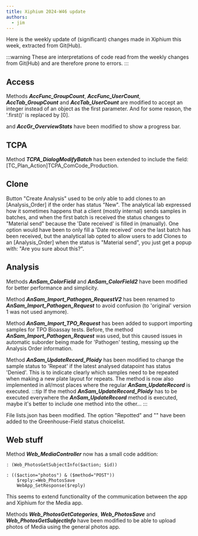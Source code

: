 ```yaml
---
title: Xiphium 2024-W46 update
authors:
  - jim
---
```


Here is the weekly update of (significant) changes made in Xiphium this week, extracted from Git(Hub).

:::warning
These are interpretations of code read from the weekly changes from Git(Hub) and are therefore prone to errors.
:::

<!--truncate-->
## Access
Methods ***AccFunc_GroupCount***, ***AccFunc_UserCount***, ***AccTab_GroupCount*** and ***AccTab_UserCount*** are modified to accept an integer instead of an object as the first parameter. And for some reason, the '.first()' is replaced by [0].

and ***AccGr_OverviewStats*** have been modified to show a progress bar.

## TCPA
Method ***TCPA_DialogModifyBatch*** has been extended to include the field: [TC_Plan_Action]TCPA_ComCode_Production.

## Clone
Button "Create Analysis" used to be only able to add clones to an [Analysis_Order] if the order has status "New". The analytical lab expressed how it sometimes happens that a client (mostly internal) sends samples in batches, and when the first batch is received the status changes to "Material send" because the 'Date received' is filled in (manually). One option would have been to only fill a 'Date received' once the last batch has been received, but the analytical lab opted to allow users to add Clones to an [Analysis_Order] when the status is "Material send", you just get a popup with: "Are you sure about this?".

## Analysis
Methods ***AnSam_ColorField*** and ***AnSam_ColorField2*** have been modified for better performance and simplicity.

Method ***AnSam_Import_Pathogen_RequestV2*** has been renamed to ***AnSam_Import_Pathogen_Request*** to avoid confusion (to 'original' version 1 was not used anymore).

Method ***AnSam_Import_TPO_Request*** has been added to support importing samples for TPO Bioassay tests. Before, the method ***AnSam_Import_Pathogen_Request*** was used, but this caused issues in automatic suborder being made for 'Pathogen' testing, messing up the Analysis Order information.

Method ***AnSam_UpdateRecord_Ploidy*** has been modified to change the sample status to 'Repeat' if the latest analysed datapoint has status 'Denied'. This is to indicate clearly which samples need to be repeated when making a new plate layout for repeats. The method is now also implemented in all/most places where the regular ***AnSam_UpdateRecord*** is executed.
:::tip
If the method ***AnSam_UpdateRecord_Ploidy*** has to be executed everywhere the ***AnSam_UpdateRecord*** method is executed, maybe it's better to include one method into the other...
:::

File lists.json has been modified. The option "Repotted" and "" have been added to the Greenhouse-Field status choicelist.

## Web stuff

Method ***Web_MediaController*** now has a small code addition:
```4D
: (Web_PhotosGetSubjectInfo($action; $id))
		
: (($action="photos") & ($method="POST"))
	$reply:=Web_PhotosSave
	WebApp_SetResponse($reply)
```
This seems to extend functionality of the communication between the app and Xiphium for the Media app.

Methods ***Web_PhotosGetCategories***, ***Web_PhotosSave*** and ***Web_PhotosGetSubjectInfo*** have been modified to be able to upload photos of Media using the general photos app.

